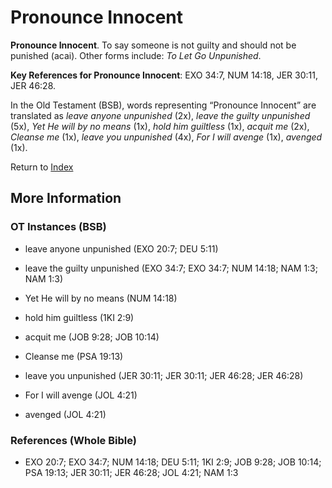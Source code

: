 # Pronounce Innocent
**Pronounce Innocent**. 
To say someone is not guilty and should not be punished (acai). 
Other forms include: 
*To Let Go Unpunished*. 


**Key References for Pronounce Innocent**: 
EXO 34:7, NUM 14:18, JER 30:11, JER 46:28. 


In the Old Testament (BSB), words representing “Pronounce Innocent” are translated as 
*leave anyone unpunished* (2x), *leave the guilty unpunished* (5x), *Yet He will by no means* (1x), *hold him guiltless* (1x), *acquit me* (2x), *Cleanse me* (1x), *leave you unpunished* (4x), *For I will avenge* (1x), *avenged* (1x). 




Return to [Index](00-Index.md)

## More Information

### OT Instances (BSB)

* leave anyone unpunished (EXO 20:7; DEU 5:11)

* leave the guilty unpunished (EXO 34:7; EXO 34:7; NUM 14:18; NAM 1:3; NAM 1:3)

* Yet He will by no means (NUM 14:18)

* hold him guiltless (1KI 2:9)

* acquit me (JOB 9:28; JOB 10:14)

* Cleanse me (PSA 19:13)

* leave you unpunished (JER 30:11; JER 30:11; JER 46:28; JER 46:28)

* For I will avenge (JOL 4:21)

* avenged (JOL 4:21)



### References (Whole Bible)

* EXO 20:7; EXO 34:7; NUM 14:18; DEU 5:11; 1KI 2:9; JOB 9:28; JOB 10:14; PSA 19:13; JER 30:11; JER 46:28; JOL 4:21; NAM 1:3



